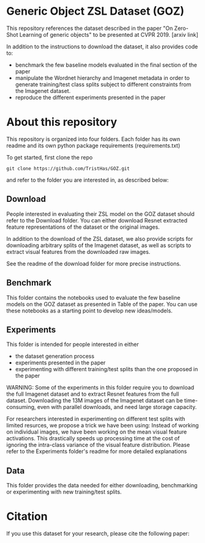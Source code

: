 # Generic Object ZSL Dataset (GOZ)

This repository references the dataset described in the paper "On Zero-Shot Learning of generic objects" to be presented at CVPR 2019. [arxiv link]

In addition to the instructions to download the dataset, it also provides code to:
 - benchmark the few baseline models evaluated in the final section of the paper
 - manipulate the Wordnet hierarchy and Imagenet metadata in order to generate training/test class splits subject to different constraints from the Imagenet  dataset.
 - reproduce the different experiments presented in the paper

# About this repository

This repository is organized into four folders.
Each folder has its own readme and its own python package requirements (requirements.txt)

To get started, first clone the repo

```
git clone https://github.com/TristHas/GOZ.git
```

and refer to the folder you are interested in, as described below:

## Download

People interested in evaluating their ZSL model on the GOZ dataset should refer to the Download folder.
You can either download Resnet extracted feature representations of the dataset or the original images.

In addition to the download of the ZSL dataset, we also provide scripts for downloading arbitrary splits of the Imagenet dataset, 
as well as scripts to extract visual features from the downloaded raw images.

See the readme of the download folder for more precise instructions.

## Benchmark

This folder contains the notebooks used to evaluate the few baseline models on the GOZ dataset as presented in Table of the paper.
You can use these notebooks as a starting point to develop new ideas/models.

## Experiments

This folder is intended for people interested in either 
 - the dataset generation process
 - experiments presented in the paper
 - experimenting with different training/test splits than the one proposed in the paper 

WARNING: Some of the experiments in this folder require you to download the full Imagenet dataset and to extract Resnet features from the full dataset.
Downloading the 13M images of the Imagenet dataset can be time-consuming, even with parallel downloads, and need large storage capacity. 

For researchers interested in experimenting on different test splits with limited resurces, we propose a trick we have been using:
Instead of working on individual images, we have been working on the mean visual feature activations.
This drastically speeds up processing time at the cost of ignoring the intra-class variance of the visual feature distribution.
Please refer to the Experiments folder's readme for more detailed explanations

## Data

This folder provides the data needed for either downloading, benchmarking or experimenting with new training/test splits.

# Citation

If you use this dataset for your research, please cite the following paper:
